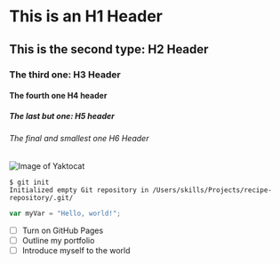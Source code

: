 # This is an H1 Header
## This is the second type: H2 Header
### The third one: H3 Header
#### The fourth one H4 header
##### The last but one: H5 header
###### The final and smallest one H6 Header


![Image of Yaktocat](https://octodex.github.com/images/yaktocat.png)


```
$ git init
Initialized empty Git repository in /Users/skills/Projects/recipe-repository/.git/
```

``` javascript
var myVar = "Hello, world!";
```

- [ ] Turn on GitHub Pages
- [ ] Outline my portfolio
- [ ] Introduce myself to the world
